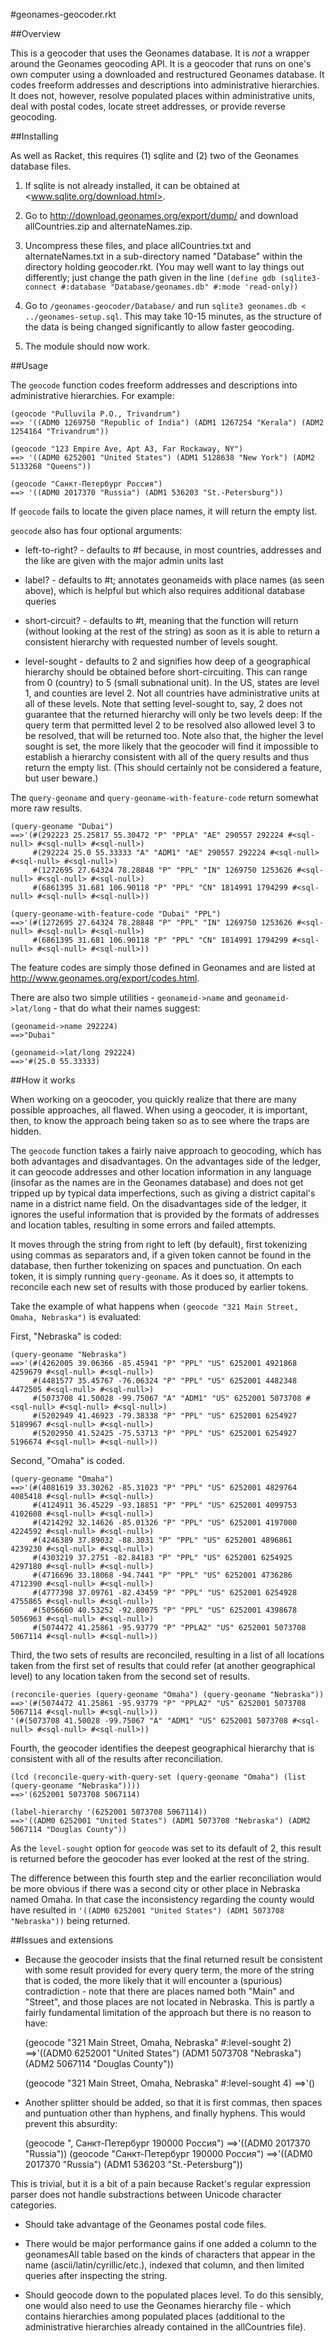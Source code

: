 #geonames-geocoder.rkt

##Overview

This is a geocoder that uses the Geonames database. It is *not* a wrapper around the Geonames geocoding API. It is a geocoder that runs on one's own computer using a downloaded and restructured Geonames database. It codes freeform addresses and descriptions into administrative hierarchies. It does not, however, resolve populated places within administrative units, deal with postal codes, locate street addresses, or provide reverse geocoding. 

##Installing

As well as Racket, this requires (1) sqlite and (2) two of the Geonames database files.

1. If sqlite is not already installed, it can be obtained at <www.sqlite.org/download.html>.

2. Go to <http://download.geonames.org/export/dump/> and download allCountries.zip and alternateNames.zip.

3. Uncompress these files, and place allCountries.txt and alternateNames.txt in a sub-directory named "Database" within the directory holding geocoder.rkt. (You may well want to lay things out differently; just change the path given in the line `(define gdb (sqlite3-connect #:database "Database/geonames.db" #:mode 'read-only))`

4. Go to `/geonames-geocoder/Database/` and run `sqlite3 geonames.db < ../geonames-setup.sql`. This may take 10-15 minutes, as the structure of the data is being changed significantly to allow faster geocoding.

5. The module should now work.

##Usage

The `geocode` function codes freeform addresses and descriptions into administrative hierarchies. For example:

	(geocode "Pulluvila P.O., Trivandrum")
	==> '((ADM0 1269750 "Republic of India") (ADM1 1267254 "Kerala") (ADM2 1254164 "Trivandrum"))

	(geocode "123 Empire Ave, Apt A3, Far Rockaway, NY")
	==> '((ADM0 6252001 "United States") (ADM1 5128638 "New York") (ADM2 5133268 "Queens"))

	(geocode "Санкт-Петербург Россия")
	==> '((ADM0 2017370 "Russia") (ADM1 536203 "St.-Petersburg"))

If `geocode` fails to locate the given place names, it will return the empty list.

`geocode` also has four optional arguments:

* left-to-right? - defaults to #f because, in most countries, addresses and the like are given with the major admin units last

* label? - defaults to #t; annotates geonameids with place names (as seen above), which is helpful but which also requires additional database queries

* short-circuit? - defaults to #t, meaning that the function will return (without looking at the rest of the string) as soon as it is able to return a consistent hierarchy with requested number of levels sought. 

* level-sought - defaults to 2 and signifies how deep of a geographical hierarchy should be obtained before short-circuiting. This can range from 0 (country) to 5 (small subnational unit). In the US, states are level 1, and counties are level 2. Not all countries have administrative units at all of these levels. Note that setting level-sought to, say, 2 does not guarantee that the returned hierarchy will only be two levels deep: If the query term that permitted level 2 to be resolved also allowed level 3 to be resolved, that will be returned too. Note also that, the higher the level sought is set, the more likely that the geocoder will find it impossible to establish a hierarchy consistent with all of the query results and thus return the empty list. (This should certainly not be considered a feature, but user beware.)

The `query-geoname` and `query-geoname-with-feature-code` return somewhat more raw results.

	(query-geoname "Dubai")
	==>'(#(292223 25.25817 55.30472 "P" "PPLA" "AE" 290557 292224 #<sql-null> #<sql-null> #<sql-null>)
	     #(292224 25.0 55.33333 "A" "ADM1" "AE" 290557 292224 #<sql-null> #<sql-null> #<sql-null>)
	     #(1272695 27.64324 78.28848 "P" "PPL" "IN" 1269750 1253626 #<sql-null> #<sql-null> #<sql-null>)
	     #(6861395 31.681 106.90118 "P" "PPL" "CN" 1814991 1794299 #<sql-null> #<sql-null> #<sql-null>))

	(query-geoname-with-feature-code "Dubai" "PPL")
	==>'(#(1272695 27.64324 78.28848 "P" "PPL" "IN" 1269750 1253626 #<sql-null> #<sql-null> #<sql-null>)
	     #(6861395 31.681 106.90118 "P" "PPL" "CN" 1814991 1794299 #<sql-null> #<sql-null> #<sql-null>))

The feature codes are simply those defined in Geonames and are listed at <http://www.geonames.org/export/codes.html>.

There are also two simple utilities - `geonameid->name` and `geonameid->lat/long` - that do what their names suggest:

	(geonameid->name 292224)
	==>"Dubai"

	(geonameid->lat/long 292224)
	==>'#(25.0 55.33333)

##How it works

When working on a geocoder, you quickly realize that there are many possible approaches, all flawed. When using a geocoder, it is important, then, to know the approach being taken so as to see where the traps are hidden. 

The `geocode` function takes a fairly naive approach to geocoding, which has both advantages and disadvantages. On the advantages side of the ledger, it can geocode addresses and other location information in any language (insofar as the names are in the Geonames 
database) and does not get tripped up by typical data imperfections, such as giving a district capital's name in a district name
field. On the disadvantages side of the ledger, it ignores the useful information that is provided by the formats of addresses and
location tables, resulting in some errors and failed attempts.

It moves through the string from right to left (by default), first tokenizing using commas as separators and, if a given token cannot be found in the database, then further tokenizing on spaces and punctuation. On each token, it is simply running `query-geoname`. As it does so, it attempts to reconcile each new set of results with those produced by earlier tokens.

Take the example of what happens when `(geocode "321 Main Street, Omaha, Nebraska")` is evaluated:

First, "Nebraska" is coded:

	(query-geoname "Nebraska")
	==>'(#(4262005 39.06366 -85.45941 "P" "PPL" "US" 6252001 4921868 4259679 #<sql-null> #<sql-null>)
	     #(4481577 35.45767 -76.06324 "P" "PPL" "US" 6252001 4482348 4472505 #<sql-null> #<sql-null>)
	     #(5073708 41.50028 -99.75067 "A" "ADM1" "US" 6252001 5073708 #<sql-null> #<sql-null> #<sql-null>)
	     #(5202949 41.46923 -79.38338 "P" "PPL" "US" 6252001 6254927 5189967 #<sql-null> #<sql-null>)
	     #(5202950 41.52425 -75.53713 "P" "PPL" "US" 6252001 6254927 5196674 #<sql-null> #<sql-null>))

Second, "Omaha" is coded.

	(query-geoname "Omaha")
	==>'(#(4081619 33.30262 -85.31023 "P" "PPL" "US" 6252001 4829764 4085418 #<sql-null> #<sql-null>)
	     #(4124911 36.45229 -93.18851 "P" "PPL" "US" 6252001 4099753 4102608 #<sql-null> #<sql-null>)
	     #(4214292 32.14626 -85.01326 "P" "PPL" "US" 6252001 4197000 4224592 #<sql-null> #<sql-null>)
	     #(4246389 37.89032 -88.3031 "P" "PPL" "US" 6252001 4896861 4239230 #<sql-null> #<sql-null>)
	     #(4303219 37.2751 -82.84183 "P" "PPL" "US" 6252001 6254925 4297180 #<sql-null> #<sql-null>)
	     #(4716696 33.18068 -94.7441 "P" "PPL" "US" 6252001 4736286 4712390 #<sql-null> #<sql-null>)
	     #(4777398 37.09761 -82.43459 "P" "PPL" "US" 6252001 6254928 4755865 #<sql-null> #<sql-null>)
	     #(5056660 40.53252 -92.80075 "P" "PPL" "US" 6252001 4398678 5056963 #<sql-null> #<sql-null>)
	     #(5074472 41.25861 -95.93779 "P" "PPLA2" "US" 6252001 5073708 5067114 #<sql-null> #<sql-null>)) 

Third, the two sets of results are reconciled, resulting in a list of all locations taken from the first set of results that could refer (at another geographical level) to any location taken from the second set of results.

	(reconcile-queries (query-geoname "Omaha") (query-geoname "Nebraska"))
	==>'(#(5074472 41.25861 -95.93779 "P" "PPLA2" "US" 6252001 5073708 5067114 #<sql-null> #<sql-null>))
	'(#(5073708 41.50028 -99.75067 "A" "ADM1" "US" 6252001 5073708 #<sql-null> #<sql-null> #<sql-null>))

Fourth, the geocoder identifies the deepest geographical hierarchy that is consistent with all of the results after reconciliation. 

	(lcd (reconcile-query-with-query-set (query-geoname "Omaha") (list (query-geoname "Nebraska"))))
	==>'(6252001 5073708 5067114)

	(label-hierarchy '(6252001 5073708 5067114))
	==>'((ADM0 6252001 "United States") (ADM1 5073708 "Nebraska") (ADM2 5067114 "Douglas County"))

As the `level-sought` option for `geocode` was set to its default of 2, this result is returned before the geocoder has ever looked at the rest of the string.

The difference between this fourth step and the earlier reconciliation would be more obvious if there was a second city or other place in Nebraska named Omaha. In that case the inconsistency regarding the county would have resulted in `'((ADM0 6252001 "United States") (ADM1 5073708 "Nebraska"))` being returned.

##Issues and extensions

* Because the geocoder insists that the final returned result be consistent with some result provided for every query term, the more of the string that is coded, the more likely that it will encounter a (spurious) contradiction - note that there are places named both "Main" and "Street", and those places are not located in Nebraska. This is partly a fairly fundamental limitation of the approach but there is no reason to have:

	(geocode "321 Main Street, Omaha, Nebraska" #:level-sought 2)
	==>'((ADM0 6252001 "United States") (ADM1 5073708 "Nebraska") (ADM2 5067114 "Douglas County"))

	(geocode "321 Main Street, Omaha, Nebraska" #:level-sought 4)
	==>'()

* Another splitter should be added, so that it is first commas, then spaces and puntuation other than hyphens, and finally hyphens. This would prevent this absurdity:

	(geocode ", Санкт-Петербург 190000 Россия")
	==>'((ADM0 2017370 "Russia"))
	(geocode "Санкт-Петербург 190000 Россия")
	==>'((ADM0 2017370 "Russia") (ADM1 536203 "St.-Petersburg"))

This is trivial, but it is a bit of a pain because Racket's regular expression parser does not handle substractions between Unicode character categories.

* Should take advantage of the Geonames postal code files.

* There would be major performance gains if one added a column to the geonamesAll table based on the kinds of characters that appear in the name (ascii/latin/cyrillic/etc.), indexed that column, and then limited queries after inspecting the string. 

* Should geocode down to the populated places level. To do this sensibly, one would also need to use the Geonames hierarchy file - which contains hierarchies among populated places (additional to the administrative hierarchies already contained in the allCountries file).
